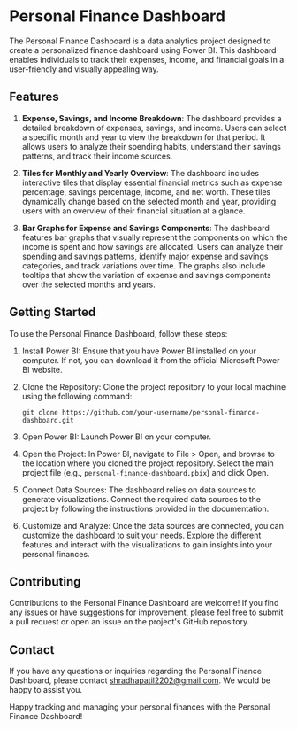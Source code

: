 # Personal Finance Dashboard

The Personal Finance Dashboard is a data analytics project designed to create a personalized finance dashboard using Power BI. This dashboard enables individuals to track their expenses, income, and financial goals in a user-friendly and visually appealing way.

## Features

1. **Expense, Savings, and Income Breakdown**: The dashboard provides a detailed breakdown of expenses, savings, and income. Users can select a specific month and year to view the breakdown for that period. It allows users to analyze their spending habits, understand their savings patterns, and track their income sources.

2. **Tiles for Monthly and Yearly Overview**: The dashboard includes interactive tiles that display essential financial metrics such as expense percentage, savings percentage, income, and net worth. These tiles dynamically change based on the selected month and year, providing users with an overview of their financial situation at a glance.

3. **Bar Graphs for Expense and Savings Components**: The dashboard features bar graphs that visually represent the components on which the income is spent and how savings are allocated. Users can analyze their spending and savings patterns, identify major expense and savings categories, and track variations over time. The graphs also include tooltips that show the variation of expense and savings components over the selected months and years.

## Getting Started

To use the Personal Finance Dashboard, follow these steps:

1. Install Power BI: Ensure that you have Power BI installed on your computer. If not, you can download it from the official Microsoft Power BI website.

2. Clone the Repository: Clone the project repository to your local machine using the following command:

   ```
   git clone https://github.com/your-username/personal-finance-dashboard.git
   ```

3. Open Power BI: Launch Power BI on your computer.

4. Open the Project: In Power BI, navigate to File > Open, and browse to the location where you cloned the project repository. Select the main project file (e.g., `personal-finance-dashboard.pbix`) and click Open.

5. Connect Data Sources: The dashboard relies on data sources to generate visualizations. Connect the required data sources to the project by following the instructions provided in the documentation.

6. Customize and Analyze: Once the data sources are connected, you can customize the dashboard to suit your needs. Explore the different features and interact with the visualizations to gain insights into your personal finances.

## Contributing

Contributions to the Personal Finance Dashboard are welcome! If you find any issues or have suggestions for improvement, please feel free to submit a pull request or open an issue on the project's GitHub repository.


## Contact

If you have any questions or inquiries regarding the Personal Finance Dashboard, please contact shradhapatil2202@gmail.com. We would be happy to assist you.

Happy tracking and managing your personal finances with the Personal Finance Dashboard!